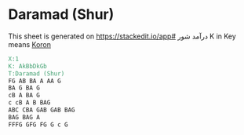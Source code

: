 # Daramad (Shur)
This sheet is generated on https://stackedit.io/app#
درآمد شور
K in Key means [Koron]([https://en.wikipedia.org/wiki/Koron_(music)](https://en.wikipedia.org/wiki/Koron_(music)))
```abc
X:1
K: AkBbDkGb
T:Daramad (Shur)
FG AB BA A AA G
BA G BA G
cB A BA G
c cB A B BAG
ABC CBA GAB GAB BAG
BAG BAG A
FFFG GFG FG G c G
```
